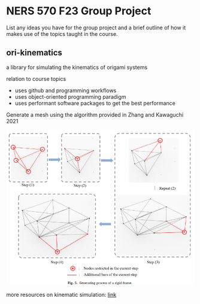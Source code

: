 # NERS 570 F23 Group Project

List any ideas you have for the group project and a brief outline of how it makes use of the topics taught in the course.

## ori-kinematics
a library for simulating the kinematics of origami systems

relation to course topics
- uses github and programming workflows
- uses object-oriented programming paradigm
- uses performant software packages to get the best performance

Generate a mesh using the algorithm provided in Zhang and Kawaguchi 2021

![mesh_gen](Documentation/mesh_gen.png)

more resources on kinematic simulation: [link](https://siggraphcontact.github.io/) 